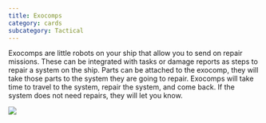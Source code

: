 ```yaml
---
title: Exocomps
category: cards
subcategory: Tactical
---
```

Exocomps are little robots on your ship that allow you to send on repair missions. These can be integrated with tasks or damage reports as steps to repair a system on the ship. Parts can be attached to the exocomp, they will take those parts to the system they are going to repair. Exocomps will take time to travel to the system, repair the system, and come back. If the system does not need repairs, they will let you know.



![](/img/screen-shot-2019-03-16-at-12.00.00-pm.png)
